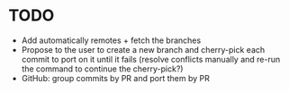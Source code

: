 TODO
====

* Add automatically remotes + fetch the branches
* Propose to the user to create a new branch and cherry-pick each commit to port on it until it fails (resolve conflicts manually and re-run the command to continue the cherry-pick?)
* GitHub: group commits by PR and port them by PR
